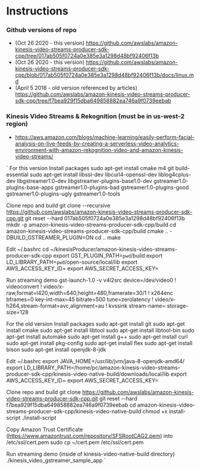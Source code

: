 # Instructions

### Github versions of repo
- (Oct 26 2020 - this version) https://github.com/awslabs/amazon-kinesis-video-streams-producer-sdk-cpp/tree/017ab505f0724a0e385e3a1298d48bf92406f13b
- (Oct 26 2020 - this version) https://github.com/awslabs/amazon-kinesis-video-streams-producer-sdk-cpp/blob/017ab505f0724a0e385e3a1298d48bf92406f13b/docs/linux.md
- (April 5 2018 - old version referenced by articles) https://github.com/awslabs/amazon-kinesis-video-streams-producer-sdk-cpp/tree/f7bea929f15dba649858882ea746a9f0739eebab

### Kinesis Video Streams & Rekognition (must be in us-west-2 region)
- https://aws.amazon.com/blogs/machine-learning/easily-perform-facial-analysis-on-live-feeds-by-creating-a-serverless-video-analytics-environment-with-amazon-rekognition-video-and-amazon-kinesis-video-streams/

`
For this version
Install packages
sudo apt-get install cmake m4 git build-essential
sudo apt-get install libssl-dev libcurl4-openssl-dev liblog4cplus-dev libgstreamer1.0-dev libgstreamer-plugins-base1.0-dev gstreamer1.0-plugins-base-apps gstreamer1.0-plugins-bad gstreamer1.0-plugins-good gstreamer1.0-plugins-ugly gstreamer1.0-tools

Clone repo and build
git clone --recursive https://github.com/awslabs/amazon-kinesis-video-streams-producer-sdk-cpp.git
git reset --hard 017ab505f0724a0e385e3a1298d48bf92406f13b
mkdir -p amazon-kinesis-video-streams-producer-sdk-cpp/build
cd amazon-kinesis-video-streams-producer-sdk-cpp/build
cmake .. -DBUILD_GSTREAMER_PLUGIN=ON
cd ..
make

Edit ~/.bashrc
cd ~/kinesisProducer/amazon-kinesis-video-streams-producer-sdk-cpp
export GST_PLUGIN_PATH=`pwd`/build
export LD_LIBRARY_PATH=`pwd`/open-source/local/lib
export AWS_ACCESS_KEY_ID=<your access key>
export AWS_SECRET_ACCESS_KEY=<your secret key>

Run streaming demo
gst-launch-1.0 -v v4l2src device=/dev/video0 ! videoconvert ! video/x-raw,format=I420,width=640,height=480,framerate=30/1 ! x264enc  bframes=0 key-int-max=45 bitrate=500 tune=zerolatency ! video/x-h264,stream-format=avc,alignment=au ! kvssink stream-name=<your stream name> storage-size=128

For the old version
Install packages
sudo apt-get install git
sudo apt-get install cmake
sudo apt-get install libtool
sudo apt-get install libtool-bin
sudo apt-get install automake
sudo apt-get install g++
sudo apt-get install curl
sudo apt-get install pkg-config
sudo apt-get install flex
sudo apt-get install bison
sudo apt-get install openjdk-8-jdk

Edit ~/.bashrc
export JAVA_HOME=/usr/lib/jvm/java-8-openjdk-amd64/
export LD_LIBRARY_PATH=/home/pc/amazon-kinesis-video-streams-producer-sdk-cpp/kinesis-video-native-build/downloads/local/lib
export AWS_ACCESS_KEY_ID=<your access key>
export AWS_SECRET_ACCESS_KEY=<your secret key>

Clone repo and build
git clone https://github.com/awslabs/amazon-kinesis-video-streams-producer-sdk-cpp.git
git reset --hard f7bea929f15dba649858882ea746a9f0739eebab
cd amazon-kinesis-video-streams-producer-sdk-cpp/kinesis-video-native-build
chmod +x install-script
./install-script

Copy Amazon Trust Certificate (https://www.amazontrust.com/repository/SFSRootCAG2.pem) into /etc/ssl/cert.pem
sudo cp ~/cert.pem /etc/ssl/cert.pem

Run streaming demo (inside of kinesis-video-native-build directory)
./kinesis_video_gstreamer_sample_app <your stream name>
`
